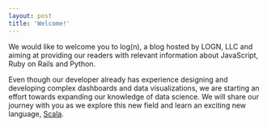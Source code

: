 ```yaml
---
layout: post
title: 'Welcome!'
---
```

We would like to welcome you to log(n), a blog hosted by LOGN, LLC and aiming
at providing our readers with relevant information about JavaScript, Ruby on
Rails and Python.

Even though our developer already has experience designing and developing
complex dashboards and data visualizations, we are starting an effort towards
expanding our knowledge of data science. We will share our journey with you as
we explore this new field and learn an exciting new language,
[Scala](https://www.scala-lang.org/).
